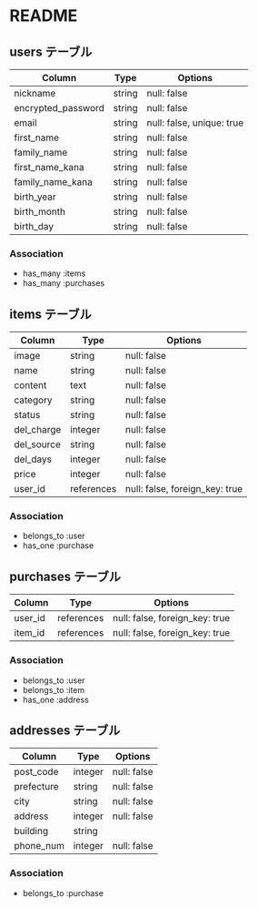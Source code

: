 # README

## users テーブル

| Column             | Type   | Options                   |
| ------------------ | ------ | ------------------------- |
| nickname           | string | null: false               |
| encrypted_password | string | null: false               |
| email              | string | null: false, unique: true |
| first_name         | string | null: false               |
| family_name        | string | null: false               |
| first_name_kana    | string | null: false               |
| family_name_kana   | string | null: false               |
| birth_year         | string | null: false               |
| birth_month        | string | null: false               |
| birth_day          | string | null: false               |

### Association

- has_many :items
- has_many :purchases

## items テーブル

| Column      | Type       | Options                        |
| ----------- | ---------- | ------------------------------ |
| image       | string     | null: false                    |
| name        | string     | null: false                    |
| content     | text       | null: false                    |
| category    | string     | null: false                    |
| status      | string     | null: false                    |
| del_charge  | integer    | null: false                    |
| del_source  | string     | null: false                    |
| del_days    | integer    | null: false                    |
| price       | integer    | null: false                    |
| user_id     | references | null: false, foreign_key: true |

### Association

- belongs_to :user
- has_one :purchase

## purchases テーブル

| Column  | Type       | Options                        |
| ------- | ---------- | ------------------------------ |
| user_id | references | null: false, foreign_key: true |
| item_id | references | null: false, foreign_key: true |

### Association

- belongs_to :user
- belongs_to :item
- has_one :address

## addresses テーブル

| Column     | Type    | Options     |
| ---------- | ------- | ----------- |
| post_code  | integer | null: false |
| prefecture | string  | null: false |
| city       | string  | null: false |
| address    | integer | null: false |
| building   | string  |             |
| phone_num  | integer | null: false |

### Association

- belongs_to :purchase
